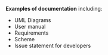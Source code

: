 **Examples of documentation** including:

* UML Diagrams
* User manual
* Requirements
* Scheme 
* Issue statement for developers
